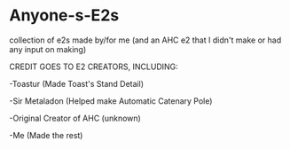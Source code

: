 # Anyone-s-E2s
collection of e2s made by/for me
(and an AHC e2 that I didn't make or had any input on making)


CREDIT GOES TO E2 CREATORS, INCLUDING:

-Toastur (Made Toast's Stand Detail)

-Sir Metaladon (Helped make Automatic Catenary Pole)

-Original Creator of AHC (unknown)

-Me (Made the rest)

